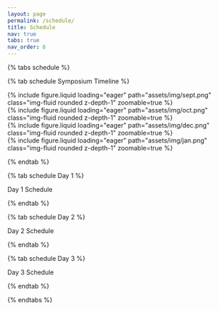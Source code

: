 ```yaml
---
layout: page
permalink: /schedule/
title: Schedule
nav: true
tabs: true
nav_order: 6
---
```


{% tabs schedule %}

{% tab schedule Symposium Timeline %}

<div class="row mt-3">
    	<div class="col-sm mt-3 mt-md-0">
       	{% include figure.liquid loading="eager" path="assets/img/sept.png" class="img-fluid rounded z-depth-1" zoomable=true %}
	</div>
	<div class="col-sm mt-3 mt-md-0">
        {% include figure.liquid loading="eager" path="assets/img/oct.png" class="img-fluid rounded z-depth-1" zoomable=true %}
    	</div>
</div>

<div class="row mt-3">
	<div class="col-sm mt-3 mt-md-0">
	{% include figure.liquid loading="eager" path="assets/img/dec.png" class="img-fluid rounded z-depth-1" zoomable=true %}
    	</div>
    	<div class="col-sm mt-3 mt-md-0">
	{% include figure.liquid loading="eager" path="assets/img/jan.png" class="img-fluid rounded z-depth-1" zoomable=true %}
	</div>
</div>

{% endtab %}

{% tab schedule Day 1 %}

Day 1 Schedule

{% endtab %}

{% tab schedule Day 2 %}

Day 2 Schedule

{% endtab %}

{% tab schedule Day 3 %}

Day 3 Schedule

{% endtab %}

{% endtabs %}
